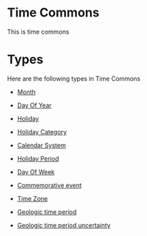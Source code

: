 # Time Commons #
This is time commons

# Types #
Here are the following types in Time Commons

  * [Month](time__month.md)


  * [Day Of Year](time__day_of_year.md)


  * [Holiday](time__holiday.md)


  * [Holiday Category](time__holiday_category.md)


  * [Calendar System](time__calendar.md)


  * [Holiday Period](time__holiday_period.md)


  * [Day Of Week](time__day_of_week.md)


  * [Commemorative event](time__commemorative_event.md)


  * [Time Zone](time__time_zone.md)


  * [Geologic time period](time__geologic_time_period.md)


  * [Geologic time period uncertainty](time__geologic_time_period_uncertainty.md)
